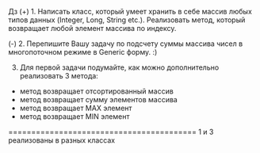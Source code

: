 Дз
(+) 1. Написать класс, который умеет хранить в себе массив любых типов данных (Integer, Long, String etc.). Реализовать метод, который возвращает любой элемент массива по индексу. 

(-) 2. Перепишите Вашу задачу по подсчету суммы массива чисел в многопоточном режиме  в Generic форму. :)

3. Для первой задачи подумайте, как можно дополнительно реализовать 3 метода:
+ метод возвращает отсортированный массив
+ метод возвращает сумму элементов массива
+ метод возвращает МАХ элемент
+ метод возвращает MIN элемент

=========================================
1 и 3 реализованы в разных классах
